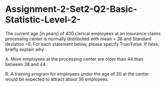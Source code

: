 # Assignment-2-Set2-Q2-Basic-Statistic-Level-2-

The current age (in years) of 400 clerical employees at an insurance claims processing center is normally distributed with mean = 38 and Standard deviation =6. For each statement below, please specify True/False. If false, briefly explain why.

A.	More employees at the processing center are older than 44 than between 38 and 44.

B.	A training program for employees under the age of 30 at the center would be expected to attract about 36 employees.
